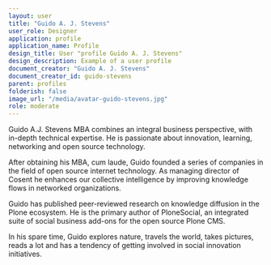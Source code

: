 ```yaml
---
layout: user
title: "Guido A. J. Stevens"
user_role: Designer
application: profile
application_name: Profile
design_title: User "profile Guido A. J. Stevens"
design_description: Example of a user profile
document_creator: "Guido A. J. Stevens"
document_creator_id: guido-stevens
parent: profiles
folderish: false
image_url: "/media/avatar-guido-stevens.jpg"
role: moderate
---
```


Guido A.J. Stevens MBA combines an integral business perspective, with in-depth technical expertise. He is passionate about innovation, learning, networking and open source technology. 

After obtaining his MBA, cum laude, Guido founded a series of companies in the field of open source internet technology. As managing director of Cosent he enhances our collective intelligence by improving knowledge flows in networked organizations.

Guido has published peer-reviewed research on knowledge diffusion in the Plone ecosystem⁠. He is the primary author of PloneSocial, an integrated suite of social business add-ons for the open source Plone CMS.

In his spare time, Guido explores nature, travels the world, takes pictures, reads a lot and has a tendency of getting involved in social innovation initiatives.
